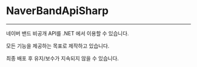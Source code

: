 # NaverBandApiSharp
-----
네이버 밴드 비공개 API를 .NET 에서 이용할 수 있습니다.

모든 기능을 제공하는 목표로 제작하고 있습니다.

최종 배포 후 유지/보수가 지속되지 않을 수 있습니다.
